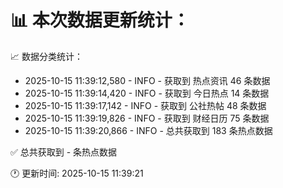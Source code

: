 📊 本次数据更新统计：
==========================

📈 数据分类统计：
- 2025-10-15 11:39:12,580 - INFO - 获取到 热点资讯 46 条数据
- 2025-10-15 11:39:14,420 - INFO - 获取到 今日热点 14 条数据
- 2025-10-15 11:39:17,142 - INFO - 获取到 公社热帖 48 条数据
- 2025-10-15 11:39:19,826 - INFO - 获取到 财经日历 75 条数据
- 2025-10-15 11:39:20,866 - INFO - 总共获取到 183 条热点数据

✅ 总共获取到 - 条热点数据

🕐 更新时间: 2025-10-15 11:39:21
